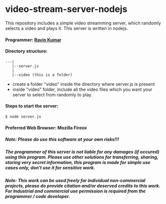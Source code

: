 # video-stream-server-nodejs
This repository includes a simple video streamming server, which randomly selects a video and plays it. This server is written in nodejs.

#### Programmer: [Ravin Kumar](http://mr-ravin.github.io)

#### Directory structure:
```
---|
   |--server.js
   |
   |--video (this is a folder)
```

- create a folder "video" inside the directory where server.js is present
- inside "video" folder, include all the video files which you want your server to select from randomly to play.

#### Steps to start the server:

```python
$ node server.js
```
#### Preferred Web Browser: Mozilla Fireox

##### Note: Please do use this software at your own risks!!!

##### The programmer of this server is not liable for any damages (if occured) using this program. Please use other solutions for transferring, sharing, storing very secret information, this program is made for simple use cases only, don't use it for sensitive work.

##### Note: This work can be used freely for individual non-commercial projects, please do provide citation and/or deserved credits to this work. For Industrial and commercial use permission is required from the programmer / code developer.
